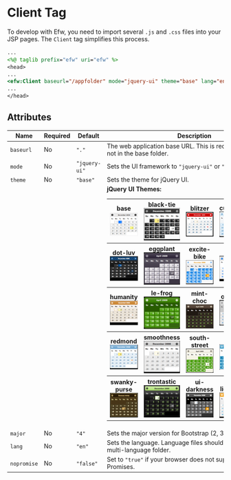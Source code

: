 # Client Tag

To develop with Efw, you need to import several `.js` and `.css` files into your JSP pages. The `Client` tag simplifies this process.

```jsp
...
<%@ taglib prefix="efw" uri="efw" %>
<head>
...
<efw:Client baseurl="/appfolder" mode="jquery-ui" theme="base" lang="en" /> // efw:client or efw:CLIENT
...
</head>
```
## Attributes

| Name | Required | Default | Description |
|---|---|---|---|
| `baseurl` | No | `"."` | The web application base URL. This is required if your page is not in the base folder. |
| `mode` | No | `"jquery-ui"` | Sets the UI framework to `"jquery-ui"` or `"bootstrap"`. |
| `theme` | No | `"base"` | Sets the theme for jQuery UI. |
|  |  |  | **jQuery UI Themes:**<br><table><tr><th>base<br>![Base Theme](../img/themes/base.png)</th><th>black-tie<br>![Black Tie Theme](../img/themes/black-tie.png)</th><th>blitzer<br>![Blitzer Theme](../img/themes/blitzer.png)</th><th>cupertino<br>![Cupertino Theme](../img/themes/cupertino.png)</th><th>dark-hive<br>![Dark Hive Theme](../img/themes/dark-hive.png)</th></tr><tr><th>dot-luv<br>![Dot Luv Theme](../img/themes/dot-luv.png)</th><th>eggplant<br>![Eggplant Theme](../img/themes/eggplant.png)</th><th>excite-bike<br>![Excite Bike Theme](../img/themes/excite-bike.png)</th><th>flick<br>![Flick Theme](../img/themes/flick.png)</th><th>hot-sneaks<br>![Hot Sneaks Theme](../img/themes/hot-sneaks.png)</th></tr><tr><th>humanity<br>![Humanity Theme](../img/themes/humanity.png)</th><th>le-frog<br>![Le Frog Theme](../img/themes/le-frog.png)</th><th>mint-choc<br>![Mint Choc Theme](../img/themes/mint-choc.png)</th><th>overcast<br>![Overcast Theme](../img/themes/overcast.png)</th><th>pepper-grinder<br>![Pepper Grinder Theme](../img/themes/pepper-grinder.png)</th></tr><tr><th>redmond<br>![Redmond Theme](../img/themes/redmond.png)</th><th>smoothness<br>![Smoothness Theme](../img/themes/smoothness.png)</th><th>south-street<br>![South Street Theme](../img/themes/south-street.png)</th><th>start<br>![Start Theme](../img/themes/start.png)</th><th>sunny<br>![Sunny Theme](../img/themes/sunny.png)</th></tr><tr><th>swanky-purse<br>![Swanky Purse Theme](../img/themes/swanky-purse.png)</th><th>trontastic<br>![Trontastic Theme](../img/themes/trontastic.png)</th><th>ui-darkness<br>![UI Darkness Theme](../img/themes/ui-darkness.png)</th><th>ui-lightness<br>![UI Lightness Theme](../img/themes/ui-lightness.png)</th><th>vader<br>![Vader Theme](../img/themes/vader.png)</th></tr></table> |
| `major` | No | `"4"` | Sets the major version for Bootstrap (2, 3, 4, or 5). |
| `lang` | No | `"en"` | Sets the language. Language files should be located in the multi-language folder. |
| `nopromise` | No | `"false"` | Set to `"true"` if your browser does not support JavaScript Promises. |

